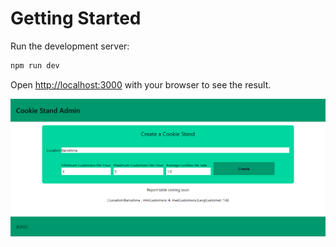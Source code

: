 # Getting Started

Run the development server:

```bash
npm run dev
```

Open [http://localhost:3000](http://localhost:3000) with your browser to see the result.

![stand](./public/img/stand.png)
